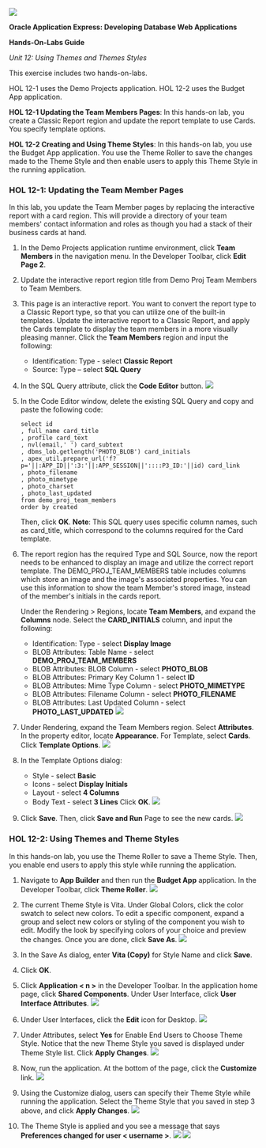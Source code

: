 ![](images/1a.PNG)

**Oracle Application Express: Developing Database Web Applications**

**Hands-On-Labs Guide**

*Unit 12: Using Themes and Themes Styles*

This exercise includes two hands-on-labs.

HOL 12-1 uses the Demo Projects application.
HOL 12-2 uses the Budget App application.

**HOL 12-1 Updating the Team Members Pages**: In this hands-on lab, you create a Classic Report region and update the report template to use Cards. You specify template options.

**HOL 12-2 Creating and Using Theme Styles**: In this hands-on lab, you use the Budget App application. You use the Theme Roller to save the changes made to the Theme Style and then enable users to apply this Theme Style in the running application.

### HOL 12-1: Updating the Team Member Pages

In this lab, you update the Team Member pages by replacing the interactive report with a card region. This will provide a directory of your team members' contact information and roles as though you had a stack of their business cards at hand.

1.	In the Demo Projects application runtime environment, click **Team Members** in the navigation menu. 
In the Developer Toolbar, click **Edit Page 2**.

2.	Update the interactive report region title from Demo Proj Team Members to Team Members. 

3.	This page is an interactive report. You want to convert the report type to a Classic Report type, so that you can utilize one of the built-in templates. Update the interactive report to a Classic Report, and apply the Cards template to display the team members in a more visually pleasing manner.
    Click the **Team Members** region and input the following:
    -	Identification: Type - select **Classic Report**
    -	Source: Type – select **SQL Query**

4.	In the SQL Query attribute, click the **Code Editor** button.
    ![](images/1_4.png)

5.	In the Code Editor window, delete the existing SQL Query and copy and paste the following code:
    ```
    select id
    , full_name card_title
    , profile card_text
    , nvl(email,' ') card_subtext
    , dbms_lob.getlength('PHOTO_BLOB') card_initials
    , apex_util.prepare_url('f?p='||:APP_ID||':3:'||:APP_SESSION||'::::P3_ID:'||id) card_link
    , photo_filename
    , photo_mimetype
    , photo_charset
    , photo_last_updated
    from demo_proj_team_members
    order by created
    ```
    Then, click **OK**.
    **Note**: This SQL query uses specific column names, such as card_title, which correspond to the columns required for the Card template.

6.	The report region has the required Type and SQL Source, now the report needs to be enhanced to display an image and utilize the correct report template. 
The DEMO_PROJ_TEAM_MEMBERS table includes columns which store an image and the image's associated properties. You can use this information to show the team Member's stored image, instead of the member's initials in the cards report.

    Under the Rendering > Regions, locate **Team Members**, and expand the **Columns** node. 
    Select the **CARD_INITIALS** column, and input the following:
    -	Identification: Type - select **Display Image**
    -	BLOB Attributes: Table Name - select **DEMO_PROJ_TEAM_MEMBERS**
    -	BLOB Attributes: BLOB Column - select **PHOTO_BLOB**
    -	BLOB Attributes: Primary Key Column 1 - select **ID**
    -	BLOB Attributes: Mime Type Column - select **PHOTO_MIMETYPE**
    -	BLOB Attributes: Filename Column - select **PHOTO_FILENAME**
    -	BLOB Attributes: Last Updated Column - select **PHOTO_LAST_UPDATED**
    ![](images/1_6.png)

7.	Under Rendering, expand the Team Members region. Select **Attributes**.
    In the property editor, locate **Appearance**. For Template, select **Cards**.
    Click **Template Options**.
    ![](images/1_7.png)

8.	In the Template Options dialog:
    -	Style - select **Basic**
    -	Icons - select **Display Initials**
    -	Layout - select **4 Columns**
    -	Body Text - select **3 Lines**
    Click **OK**.
    ![](images/1_8.png)

9.	Click **Save**. Then, click **Save and Run** Page to see the new cards.
    ![](images/1_9.png)

### HOL 12-2: Using Themes and Theme Styles

In this hands-on lab, you use the Theme Roller to save a Theme Style. Then, you enable end users to apply this style while running the application.

1.	Navigate to **App Builder** and then run the **Budget App** application.
    In the Developer Toolbar, click **Theme Roller**.
    ![](images/2_1.png)

2.	The current Theme Style is Vita.
    Under Global Colors, click the color swatch to select new colors. 
    To edit a specific component, expand a group and select new colors or styling of the component you wish to edit.
    Modify the look by specifying colors of your choice and preview the changes. Once you are done, click **Save As**.
    ![](images/2_2.png)

3.	In the Save As dialog, enter **Vita (Copy)** for Style Name and click **Save**.

4.	Click **OK**.

5.	Click **Application < n >** in the Developer Toolbar. 
In the application home page, click **Shared Components**.
Under User Interface, click **User Interface Attributes**.
    ![](images/2_5.png)

6.	Under User Interfaces, click the **Edit** icon for Desktop.
    ![](images/2_6.png)

7.	Under Attributes, select **Yes** for Enable End Users to Choose Theme Style. 
    Notice that the new Theme Style you saved is displayed under Theme Style list.
    Click **Apply Changes**.
    ![](images/2_7.png)

8.	Now, run the application. At the bottom of the page, click the **Customize** link.
    ![](images/2_8.png)

9.	Using the Customize dialog, users can specify their Theme Style while running the application. Select the Theme Style that you saved in step 3 above, and click **Apply Changes**.
    ![](images/2_9.png)

10.	The Theme Style is applied and you see a message that says **Preferences changed for user < username >**.
    ![](images/2_10.png)
    ![](images/last.png)